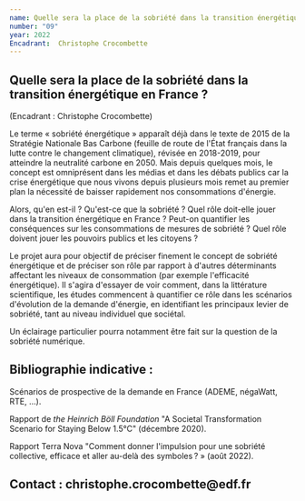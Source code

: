 ```yaml
---
name: Quelle sera la place de la sobriété dans la transition énergétique en France ?
number: "09"
year: 2022
Encadrant:  Christophe Crocombette
---
```


## Quelle sera la place de la sobriété dans la transition énergétique en France ?

(Encadrant : Christophe Crocombette)

Le terme « sobriété énergétique » apparaît déjà dans le texte de 2015 de
la Stratégie Nationale Bas Carbone (feuille de route de l\'État français
dans la lutte contre le changement climatique), révisée en 2018-2019,
pour atteindre la neutralité carbone en 2050. Mais depuis quelques mois,
le concept est omniprésent dans les médias et dans les débats publics
car la crise énergétique que nous vivons depuis plusieurs mois remet au
premier plan la nécessité de baisser rapidement nos consommations
d'énergie.

Alors, qu'en est-il ? Qu'est-ce que la sobriété ? Quel rôle doit-elle
jouer dans la transition énergétique en France ? Peut-on quantifier les
conséquences sur les consommations de mesures de sobriété ? Quel rôle
doivent jouer les pouvoirs publics et les citoyens ?

Le projet aura pour objectif de préciser finement le concept de sobriété
énergétique et de préciser son rôle par rapport à d'autres déterminants
affectant les niveaux de consommation (par exemple l'efficacité
énergétique). Il s'agira d'essayer de voir comment, dans la littérature
scientifique, les études commencent à quantifier ce rôle dans les
scénarios d'évolution de la demande d'énergie, en identifiant les
principaux levier de sobriété, tant au niveau individuel que sociétal.

Un éclairage particulier pourra notamment être fait sur la question de
la sobriété numérique.

## Bibliographie indicative :

Scénarios de prospective de la demande en France (ADEME, négaWatt, RTE,
...).

Rapport de *the Heinrich Böll Foundation* "A Societal Transformation
Scenario for Staying Below 1.5°C" (décembre 2020).

Rapport Terra Nova "Comment donner l'impulsion pour une sobriété
collective, efficace et aller au-delà des symboles ? » (août 2022).

## Contact : christophe.crocombette\@edf.fr

